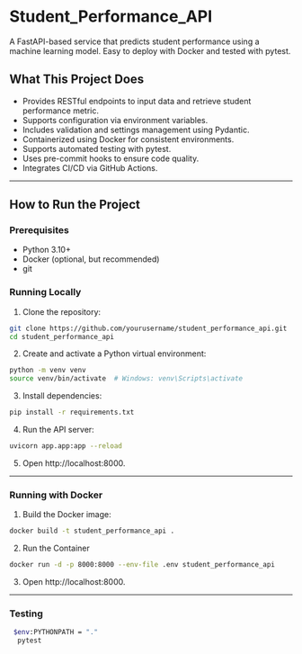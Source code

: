 # Student_Performance_API
A FastAPI-based service that predicts student performance using a machine learning model. Easy to deploy with Docker and tested with pytest.


## What This Project Does

- Provides RESTful endpoints to input data and retrieve student performance metric.
- Supports configuration via environment variables.
- Includes validation and settings management using Pydantic.
- Containerized using Docker for consistent environments.
- Supports automated testing with pytest.
- Uses pre-commit hooks to ensure code quality.
- Integrates CI/CD via GitHub Actions.

---

## How to Run the Project

### Prerequisites

- Python 3.10+
- Docker (optional, but recommended)
- git

### Running Locally

1. Clone the repository:

```bash
git clone https://github.com/yourusername/student_performance_api.git
cd student_performance_api
```
2. Create and activate a Python virtual environment:
```bash
python -m venv venv
source venv/bin/activate  # Windows: venv\Scripts\activate
```
3. Install dependencies:
```bash
pip install -r requirements.txt
```
4. Run the API server:
```bash
uvicorn app.app:app --reload
```
5. Open http://localhost:8000.
--------
### Running with Docker
1. Build the Docker image:
```bash
docker build -t student_performance_api .
```
2. Run the Container
```bash
docker run -d -p 8000:8000 --env-file .env student_performance_api
```
3. Open http://localhost:8000.
--------
### Testing
```bash
 $env:PYTHONPATH = "."                  
  pytest
```



